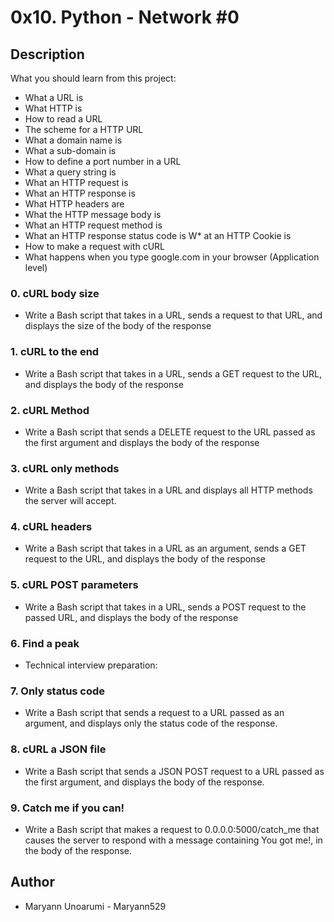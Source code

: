 # 0x10. Python - Network #0
## Description
What you should learn from this project:

* What a URL is
* What HTTP is
* How to read a URL
* The scheme for a HTTP URL
* What a domain name is
* What a sub-domain is
* How to define a port number in a URL
* What a query string is
* What an HTTP request is
* What an HTTP response is
* What HTTP headers are
* What the HTTP message body is
* What an HTTP request method is
* What an HTTP response status code is
W* at an HTTP Cookie is
* How to make a request with cURL
* What happens when you type google.com in your browser (Application level)
### 0. cURL body size
* Write a Bash script that takes in a URL, sends a request to that URL, and displays the size of the body of the response
### 1. cURL to the end
* Write a Bash script that takes in a URL, sends a GET request to the URL, and displays the body of the response
### 2. cURL Method
* Write a Bash script that sends a DELETE request to the URL passed as the first argument and displays the body of the response
### 3. cURL only methods
* Write a Bash script that takes in a URL and displays all HTTP methods the server will accept.
### 4. cURL headers
* Write a Bash script that takes in a URL as an argument, sends a GET request to the URL, and displays the body of the response
### 5. cURL POST parameters
* Write a Bash script that takes in a URL, sends a POST request to the passed URL, and displays the body of the response
### 6. Find a peak
* Technical interview preparation:
### 7. Only status code
* Write a Bash script that sends a request to a URL passed as an argument, and displays only the status code of the response.
### 8. cURL a JSON file
* Write a Bash script that sends a JSON POST request to a URL passed as the first argument, and displays the body of the response.
### 9. Catch me if you can!
* Write a Bash script that makes a request to 0.0.0.0:5000/catch_me that causes the server to respond with a message containing You got me!, in the body of the response.
## Author
  * Maryann Unoarumi - Maryann529
